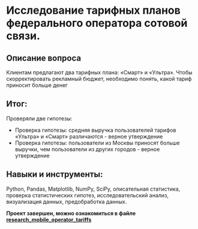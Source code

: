 # Исследование тарифных планов федерального оператора сотовой связи.

## Описание вопроса
Клиентам предлагают два тарифных плана: «Смарт» и «Ультра». Чтобы скорректировать рекламный бюджет, необходимо понять, какой тариф приносит больше денег

## Итог:
Проверяли две гипотезы: 
* Проверка гипотезы: средняя выручка пользователей тарифов «Ультра» и «Смарт» различаются - верное утверждение
* Проверка гипотезы: пользователи из Москвы приносят больше выручки, чем пользователи из других городов - верное утверждение

## Навыки и инструменты:
 Python, Pandas, Matplotlib, NumPy, SciPy, описательная статистика, проверка статистических гипотез, исследовательский анализ, визуализация данных, предобработка данных.
 
**Проект завершен, можно ознакомиться в файле [research_mobile_operator_tariffs](https://github.com/VeniaminSh/Practicum_Projects/blob/main/Project%204%20(Статистический%20анализ%20данных)%20-%20Исследование%20тарифных%20планов%20федерального%20оператора%20сотовой%20связи/research_mobile_operator_tariffs.ipynb)**
